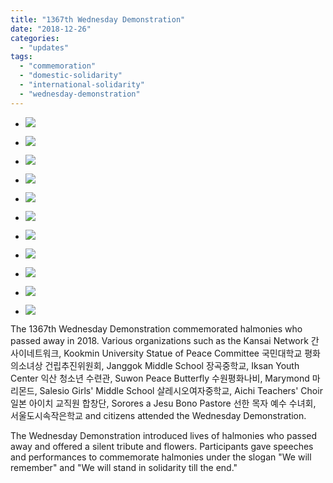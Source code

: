 ```yaml
---
title: "1367th Wednesday Demonstration"
date: "2018-12-26"
categories: 
  - "updates"
tags: 
  - "commemoration"
  - "domestic-solidarity"
  - "international-solidarity"
  - "wednesday-demonstration"
---
```


- ![](https://womenandwar.net/kr/wp-content/uploads/2018/12/1-7-1024x680.jpg)
    
- ![](https://womenandwar.net/kr/wp-content/uploads/2018/12/2-7-1024x680.jpg)
    
- ![](https://womenandwar.net/kr/wp-content/uploads/2018/12/3-7-1024x680.jpg)
    
- ![](https://womenandwar.net/kr/wp-content/uploads/2018/12/4-6-1024x680.jpg)
    
- ![](https://womenandwar.net/kr/wp-content/uploads/2018/12/5-5-1024x680.jpg)
    
- ![](https://womenandwar.net/kr/wp-content/uploads/2018/12/6-3-1024x680.jpg)
    
- ![](https://womenandwar.net/kr/wp-content/uploads/2018/12/7-3-1024x680.jpg)
    
- ![](https://womenandwar.net/kr/wp-content/uploads/2018/12/8-3-1024x680.jpg)
    
- ![](https://womenandwar.net/kr/wp-content/uploads/2018/12/9-3-1024x680.jpg)
    
- ![](https://womenandwar.net/kr/wp-content/uploads/2018/12/10-3-1024x680.jpg)
    
- ![](https://womenandwar.net/kr/wp-content/uploads/2018/12/11-2-1024x768.jpg)
    

The 1367th Wednesday Demonstration commemorated halmonies who passed away in 2018. Various organizations such as the Kansai Network 간사이네트워크, Kookmin University Statue of Peace Committee 국민대학교 평화의소녀상 건립추진위원회, Janggok Middle School 장곡중학교, Iksan Youth Center 익산 청소년 수련관, Suwon Peace Butterfly 수원평화나비, Marymond 마리몬드, Salesio Girls' Middle School 살레시오여자중학교, Aichi Teachers' Choir 일본 아이치 교직원 합창단, Sorores a Jesu Bono Pastore 선한 목자 예수 수녀회, 서울도시속작은학교 and citizens attended the Wednesday Demonstration.

The Wednesday Demonstration introduced lives of halmonies who passed away and offered a silent tribute and flowers. Participants gave speeches and performances to commemorate halmonies under the slogan "We will remember" and "We will stand in solidarity till the end."
